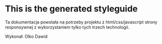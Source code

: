 # This is the generated styleguide

Ta dokumentacja powstała na potrzeby projektu z html/css/javascript strony responsywnej z wykorzystaniem tylko tych trzech technologii.

Wykonał: Olko Dawid
